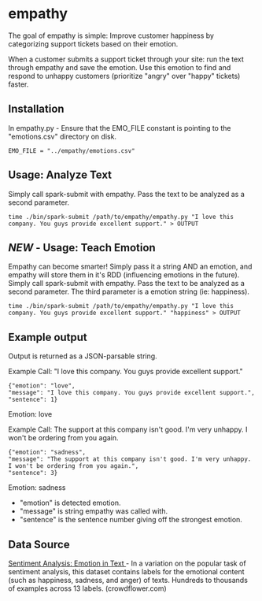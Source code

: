 # empathy
The goal of empathy is simple: Improve customer happiness by categorizing support tickets based on their emotion.

When a customer submits a support ticket through your site: run the text through empathy and save the emotion. Use this emotion to find and respond to unhappy customers (prioritize "angry" over "happy" tickets) faster.

Installation
-----------------------------
In empathy.py - Ensure that the EMO_FILE constant is pointing to the "emotions.csv" directory on disk.
```
EMO_FILE = "../empathy/emotions.csv"
```

Usage: Analyze Text
-----------------------------
Simply call spark-submit with empathy. Pass the text to be analyzed as a second parameter.
```
time ./bin/spark-submit /path/to/empathy/empathy.py "I love this company. You guys provide excellent support." > OUTPUT
```

*NEW* - Usage: Teach Emotion
-----------------------------
Empathy can become smarter! Simply pass it a string AND an emotion, and empathy will store them in it's RDD (influencing emotions in the future).
Simply call spark-submit with empathy. Pass the text to be analyzed as a second parameter. The third parameter is a emotion string (ie: happiness).
```
time ./bin/spark-submit /path/to/empathy/empathy.py "I love this company. You guys provide excellent support." "happiness" > OUTPUT
```

Example output
-----------------------------
Output is returned as a JSON-parsable string.

Example Call: "I love this company. You guys provide excellent support."
```
{"emotion": "love",
"message": "I love this company. You guys provide excellent support.",
"sentence": 1}
```
Emotion: love


Example Call: The support at this company isn't good. I'm very unhappy. I won't be ordering from you again.
```
{"emotion": "sadness",
"message": "The support at this company isn't good. I'm very unhappy. I won't be ordering from you again.",
"sentence": 3}
```
Emotion: sadness

* "emotion" is detected emotion.
* "message" is string empathy was called with.
* "sentence" is the sentence number giving off the strongest emotion.


Data Source
-----------------------------
[Sentiment Analysis: Emotion in Text
](https://www.crowdflower.com/wp-content/uploads/2016/07/text_emotion.csv) -
In a variation on the popular task of sentiment analysis, this dataset contains labels for the emotional content (such as happiness, sadness, and anger) of texts. Hundreds to thousands of examples across 13 labels. (crowdflower.com)
